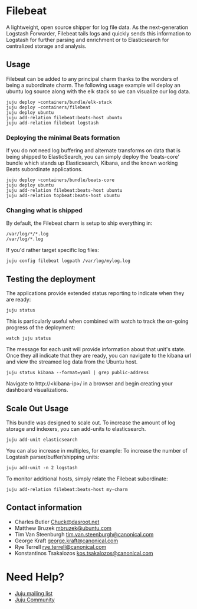 # Filebeat

A lightweight, open source shipper for log file data. As the
next-generation Logstash Forwarder, Filebeat tails logs and quickly sends this
information to Logstash for further parsing and enrichment or to Elasticsearch
for centralized storage and analysis.


## Usage

Filebeat can be added to any principal charm thanks to the wonders of being
a subordinate charm. The following usage example will deploy an ubuntu
log source along with the elk stack so we can visualize our log data.

    juju deploy ~containers/bundle/elk-stack
    juju deploy ~containers/filebeat
    juju deploy ubuntu
    juju add-relation filebeat:beats-host ubuntu
    juju add-relation filebeat logstash


### Deploying the minimal Beats formation

If you do not need log buffering and alternate transforms on data that is
being shipped to ElasticSearch, you can simply deploy the 'beats-core' bundle
which stands up Elasticsearch, Kibana, and the known working Beats
subordinate applications.

    juju deploy ~containers/bundle/beats-core
    juju deploy ubuntu
    juju add-relation filebeat:beats-host ubuntu
    juju add-relation topbeat:beats-host ubuntu

### Changing what is shipped

By default, the Filebeat charm is setup to ship everything in:

    /var/log/*/*.log
    /var/log/*.log
<!-- /* -->

If you'd rather target specific log files:

    juju config filebeat logpath /var/log/mylog.log


## Testing the deployment

The applications provide extended status reporting to indicate when they are
ready:

    juju status

This is particularly useful when combined with watch to track the on-going
progress of the deployment:

    watch juju status

The message for each unit will provide information about that unit's state.
Once they all indicate that they are ready, you can navigate to the kibana
url and view the streamed log data from the Ubuntu host.

    juju status kibana --format=yaml | grep public-address

Navigate to http://&lt;kibana-ip&gt;/ in a browser and begin creating your
dashboard visualizations.


## Scale Out Usage

This bundle was designed to scale out. To increase the amount of log storage and
indexers, you can add-units to elasticsearch.

    juju add-unit elasticsearch

You can also increase in multiples, for example: To increase the number of
Logstash parser/buffer/shipping units:

    juju add-unit -n 2 logstash

To monitor additional hosts, simply relate the Filebeat subordinate:

    juju add-relation filebeat:beats-host my-charm


## Contact information

- Charles Butler <Chuck@dasroot.net>
- Matthew Bruzek <mbruzek@ubuntu.com>
- Tim Van Steenburgh <tim.van.steenburgh@canonical.com>
- George Kraft <george.kraft@canonical.com>
- Rye Terrell <rye.terrell@canonical.com>
- Konstantinos Tsakalozos <kos.tsakalozos@canonical.com>


# Need Help?

- [Juju mailing list](https://lists.ubuntu.com/mailman/listinfo/juju)
- [Juju Community](https://jujucharms.com/community)
